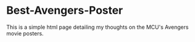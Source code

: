 # Best-Avengers-Poster
This is a simple html page detailing my thoughts on the MCU's Avengers movie posters.
